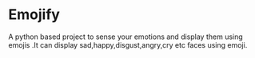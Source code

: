 # Emojify

A python based project to sense your emotions and display them using emojis .It can display sad,happy,disgust,angry,cry etc faces using emoji.
